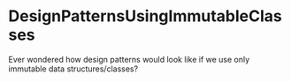 # DesignPatternsUsingImmutableClasses
Ever wondered how design patterns would look like if we use only immutable data structures/classes?
